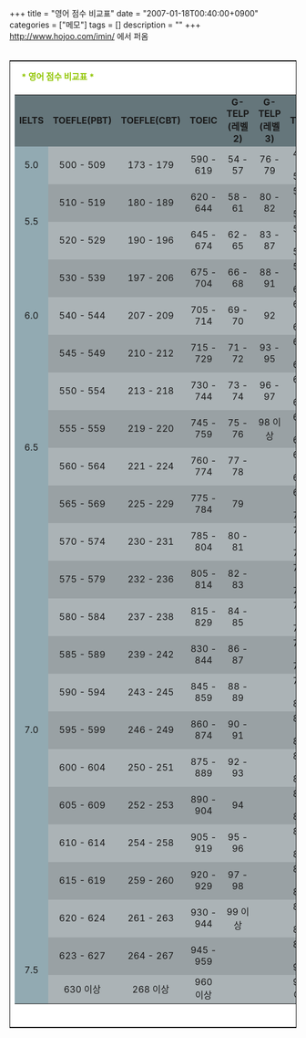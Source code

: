 +++
title = "영어 점수 비교표"
date = "2007-01-18T00:40:00+0900"
categories = ["메모"]
tags = []
description = ""
+++
<span class="copyright_entry" style="display:block;" title="영어 점수 비교표@@**@@http://shed.egloos.com/1492378"></span>http://www.hojoo.com/imin/ 에서 퍼옴
<br>
<br>
<center> 
 <table style="border: 1px double ;" bgcolor="white" border="0" width="615"> 
  <tbody> 
   <tr> 
    <td style="padding-left: 20px; padding-top: 15px;"><span style="font-weight: normal; font-size: 15px; color: rgb(144, 197, 1); line-height: normal; font-style: normal; font-variant: normal;"><b>* 영어 점수 비교표 *</b></span></td>
   </tr> 
   <tr> 
    <td> 
     <table align="center" bgcolor="white" cellpadding="0" cellspacing="1" width="580"> 
      <tbody> 
       <tr> 
        <td bordercolor="white" border="1" align="center" bgcolor="#65767b" height="50" width="100"><b>IELTS</b></td> 
        <td align="center" bgcolor="#65767b" width="80"><b>TOEFLE(PBT)</b></td> 
        <td align="center" bgcolor="#65767b" width="80"><b>TOEFLE(CBT)</b></td> 
        <td align="center" bgcolor="#65767b" width="80"><b>TOEIC</b></td> 
        <td align="center" bgcolor="#65767b" width="80"><b>G-TELP<br>(레벨 2)</b></td> 
        <td align="center" bgcolor="#65767b" width="80"><b>G-TELP<br>(레벨 3)</b></td> 
        <td align="center" bgcolor="#65767b" width="80"><b>TEPS</b></td>
       </tr> 
       <tr> 
        <td align="center" bgcolor="#92aab2" height="30">5.0</td> 
        <td align="center" bgcolor="#abb3b6">500 - 509</td> 
        <td align="center" bgcolor="#abb3b6">173 - 179</td> 
        <td align="center" bgcolor="#abb3b6">590 - 619</td> 
        <td align="center" bgcolor="#abb3b6">54 - 57</td> 
        <td align="center" bgcolor="#abb3b6">76 - 79</td> 
        <td align="center" bgcolor="#abb3b6">473 - 504</td>
       </tr> 
       <tr> 
        <td rowspan="2" align="center" bgcolor="#92aab2">5.5</td> 
        <td align="center" bgcolor="#99a1a4" height="30">510 - 519</td> 
        <td align="center" bgcolor="#99a1a4">180 - 189</td> 
        <td align="center" bgcolor="#99a1a4">620 - 644</td> 
        <td align="center" bgcolor="#99a1a4">58 - 61</td> 
        <td align="center" bgcolor="#99a1a4">80 - 82</td> 
        <td align="center" bgcolor="#99a1a4">505 - 532</td>
       </tr> 
       <tr> 
        <td align="center" bgcolor="#abb3b6" height="30">520 - 529</td> 
        <td align="center" bgcolor="#abb3b6">190 - 196</td> 
        <td align="center" bgcolor="#abb3b6">645 - 674</td> 
        <td align="center" bgcolor="#abb3b6">62 - 65</td> 
        <td align="center" bgcolor="#abb3b6">83 - 87</td> 
        <td align="center" bgcolor="#abb3b6">533 - 568</td>
       </tr> 
       <tr> 
        <td rowspan="3" align="center" bgcolor="#92aab2">6.0</td> 
        <td align="center" bgcolor="#99a1a4" height="30">530 - 539</td> 
        <td align="center" bgcolor="#99a1a4">197 - 206</td> 
        <td align="center" bgcolor="#99a1a4">675 - 704</td> 
        <td align="center" bgcolor="#99a1a4">66 - 68</td> 
        <td align="center" bgcolor="#99a1a4">88 - 91</td> 
        <td align="center" bgcolor="#99a1a4">569 - 605</td>
       </tr> 
       <tr> 
        <td align="center" bgcolor="#abb3b6" height="30">540 - 544</td> 
        <td align="center" bgcolor="#abb3b6">207 - 209</td> 
        <td align="center" bgcolor="#abb3b6">705 - 714</td> 
        <td align="center" bgcolor="#abb3b6">69 - 70</td> 
        <td align="center" bgcolor="#abb3b6">92</td> 
        <td align="center" bgcolor="#abb3b6">606 - 618</td>
       </tr> 
       <tr> 
        <td align="center" bgcolor="#99a1a4" height="30">545 - 549</td> 
        <td align="center" bgcolor="#99a1a4">210 - 212</td> 
        <td align="center" bgcolor="#99a1a4">715 - 729</td> 
        <td align="center" bgcolor="#99a1a4">71 - 72</td> 
        <td align="center" bgcolor="#99a1a4">93 - 95</td> 
        <td align="center" bgcolor="#99a1a4">619 - 637</td>
       </tr> 
       <tr> 
        <td rowspan="4" align="center" bgcolor="#92aab2">6.5</td> 
        <td align="center" bgcolor="#abb3b6" height="30">550 - 554</td> 
        <td align="center" bgcolor="#abb3b6">213 - 218</td> 
        <td align="center" bgcolor="#abb3b6">730 - 744</td> 
        <td align="center" bgcolor="#abb3b6">73 - 74</td> 
        <td align="center" bgcolor="#abb3b6">96 - 97</td> 
        <td align="center" bgcolor="#abb3b6">638 - 657</td>
       </tr> 
       <tr> 
        <td align="center" bgcolor="#99a1a4" height="30">555 - 559</td> 
        <td align="center" bgcolor="#99a1a4">219 - 220</td> 
        <td align="center" bgcolor="#99a1a4">745 - 759</td> 
        <td align="center" bgcolor="#99a1a4">75 - 76</td> 
        <td align="center" bgcolor="#99a1a4">98 이상</td> 
        <td align="center" bgcolor="#99a1a4">658 - 676</td>
       </tr> 
       <tr> 
        <td align="center" bgcolor="#abb3b6" height="30">560 - 564</td> 
        <td align="center" bgcolor="#abb3b6">221 - 224</td> 
        <td align="center" bgcolor="#abb3b6">760 - 774</td> 
        <td align="center" bgcolor="#abb3b6">77 - 78</td> 
        <td align="center" bgcolor="#abb3b6"><br></td> 
        <td align="center" bgcolor="#abb3b6">677 - 695</td>
       </tr> 
       <tr> 
        <td align="center" bgcolor="#99a1a4" height="30">565 - 569</td> 
        <td align="center" bgcolor="#99a1a4">225 - 229</td> 
        <td align="center" bgcolor="#99a1a4">775 - 784</td> 
        <td align="center" bgcolor="#99a1a4">79</td> 
        <td align="center" bgcolor="#99a1a4"><br></td> 
        <td align="center" bgcolor="#99a1a4">696 - 708</td>
       </tr> 
       <tr> 
        <td rowspan="11" align="center" bgcolor="#92aab2">7.0</td> 
        <td align="center" bgcolor="#abb3b6" height="30">570 - 574</td> 
        <td align="center" bgcolor="#abb3b6">230 - 231</td> 
        <td align="center" bgcolor="#abb3b6">785 - 804</td> 
        <td align="center" bgcolor="#abb3b6">80 - 81</td> 
        <td align="center" bgcolor="#abb3b6"><br></td> 
        <td align="center" bgcolor="#abb3b6">709 - 733</td>
       </tr> 
       <tr> 
        <td align="center" bgcolor="#99a1a4" height="30">575 - 579</td> 
        <td align="center" bgcolor="#99a1a4">232 - 236</td> 
        <td align="center" bgcolor="#99a1a4">805 - 814</td> 
        <td align="center" bgcolor="#99a1a4">82 - 83</td> 
        <td align="center" bgcolor="#99a1a4"><br></td> 
        <td align="center" bgcolor="#99a1a4">734 - 746</td>
       </tr> 
       <tr> 
        <td align="center" bgcolor="#abb3b6" height="30">580 - 584</td> 
        <td align="center" bgcolor="#abb3b6">237 - 238</td> 
        <td align="center" bgcolor="#abb3b6">815 - 829</td> 
        <td align="center" bgcolor="#abb3b6">84 - 85</td> 
        <td align="center" bgcolor="#abb3b6"><br></td> 
        <td align="center" bgcolor="#abb3b6">747 - 764</td>
       </tr> 
       <tr> 
        <td align="center" bgcolor="#99a1a4" height="30">585 - 589</td> 
        <td align="center" bgcolor="#99a1a4">239 - 242</td> 
        <td align="center" bgcolor="#99a1a4">830 - 844</td> 
        <td align="center" bgcolor="#99a1a4">86 - 87</td> 
        <td align="center" bgcolor="#99a1a4"><br></td> 
        <td align="center" bgcolor="#99a1a4">765 - 782</td>
       </tr> 
       <tr> 
        <td align="center" bgcolor="#abb3b6" height="30">590 - 594</td> 
        <td align="center" bgcolor="#abb3b6">243 - 245</td> 
        <td align="center" bgcolor="#abb3b6">845 - 859</td> 
        <td align="center" bgcolor="#abb3b6">88 - 89</td> 
        <td align="center" bgcolor="#abb3b6"><br></td> 
        <td align="center" bgcolor="#abb3b6">783 - 800</td>
       </tr> 
       <tr> 
        <td align="center" bgcolor="#99a1a4" height="30">595 - 599</td> 
        <td align="center" bgcolor="#99a1a4">246 - 249</td> 
        <td align="center" bgcolor="#99a1a4">860 - 874</td> 
        <td align="center" bgcolor="#99a1a4">90 - 91</td> 
        <td align="center" bgcolor="#99a1a4"><br></td> 
        <td align="center" bgcolor="#99a1a4">801 - 818</td>
       </tr> 
       <tr> 
        <td align="center" bgcolor="#abb3b6" height="30">600 - 604</td> 
        <td align="center" bgcolor="#abb3b6">250 - 251</td> 
        <td align="center" bgcolor="#abb3b6">875 - 889</td> 
        <td align="center" bgcolor="#abb3b6">92 - 93</td> 
        <td align="center" bgcolor="#abb3b6"><br></td> 
        <td align="center" bgcolor="#abb3b6">819 - 835</td>
       </tr> 
       <tr> 
        <td align="center" bgcolor="#99a1a4" height="30">605 - 609</td> 
        <td align="center" bgcolor="#99a1a4">252 - 253</td> 
        <td align="center" bgcolor="#99a1a4">890 - 904</td> 
        <td align="center" bgcolor="#99a1a4">94</td> 
        <td align="center" bgcolor="#99a1a4"><br></td> 
        <td align="center" bgcolor="#99a1a4">836 - 852</td>
       </tr> 
       <tr> 
        <td align="center" bgcolor="#abb3b6" height="30">610 - 614</td> 
        <td align="center" bgcolor="#abb3b6">254 - 258</td> 
        <td align="center" bgcolor="#abb3b6">905 - 919</td> 
        <td align="center" bgcolor="#abb3b6">95 - 96</td> 
        <td align="center" bgcolor="#abb3b6"><br></td> 
        <td align="center" bgcolor="#abb3b6">853 - 869</td>
       </tr> 
       <tr> 
        <td align="center" bgcolor="#99a1a4" height="30">615 - 619</td> 
        <td align="center" bgcolor="#99a1a4">259 - 260</td> 
        <td align="center" bgcolor="#99a1a4">920 - 929</td> 
        <td align="center" bgcolor="#99a1a4">97 - 98</td> 
        <td align="center" bgcolor="#99a1a4"><br></td> 
        <td align="center" bgcolor="#99a1a4">870 - 880</td>
       </tr> 
       <tr> 
        <td align="center" bgcolor="#abb3b6" height="30">620 - 624</td> 
        <td align="center" bgcolor="#abb3b6">261 - 263</td> 
        <td align="center" bgcolor="#abb3b6">930 - 944</td> 
        <td align="center" bgcolor="#abb3b6">99 이상</td> 
        <td align="center" bgcolor="#abb3b6"><br></td> 
        <td align="center" bgcolor="#abb3b6">881 - 896</td>
       </tr> 
       <tr> 
        <td rowspan="2" align="center" bgcolor="#92aab2">7.5</td> 
        <td align="center" bgcolor="#99a1a4" height="30">623 - 627</td> 
        <td align="center" bgcolor="#99a1a4">264 - 267</td> 
        <td align="center" bgcolor="#99a1a4">945 - 959</td> 
        <td align="center" bgcolor="#99a1a4"><br></td> 
        <td align="center" bgcolor="#99a1a4"><br></td> 
        <td align="center" bgcolor="#99a1a4">897 - 912</td>
       </tr> 
       <tr> 
        <td align="center" bgcolor="#abb3b6" height="30">630 이상</td> 
        <td align="center" bgcolor="#abb3b6">268 이상</td> 
        <td align="center" bgcolor="#abb3b6">960 이상</td> 
        <td align="center" bgcolor="#abb3b6"><br></td> 
        <td align="center" bgcolor="#abb3b6"><br></td> 
        <td align="center" bgcolor="#abb3b6">913 이상</td>
       </tr>
      </tbody>
     </table><br></td>
   </tr>
  </tbody>
 </table>
</center>
<br> 
<!--
       <rdf:RDF xmlns:rdf="http://www.w3.org/1999/02/22-rdf-syntax-ns#"
		    xmlns:dc="http://purl.org/dc/elements/1.1/"
		    xmlns:trackback="http://madskills.com/public/xml/rss/module/trackback/">
       <rdf:Description
	        rdf:about="http://shed.egloos.com/1492378"
	        dc:identifier="http://shed.egloos.com/1492378"
	        dc:title="영어 점수 비교표"
	        trackback:ping="http://shed.egloos.com/tb/1492378"/>
       </rdf:RDF>
       -->

<ul></ul>